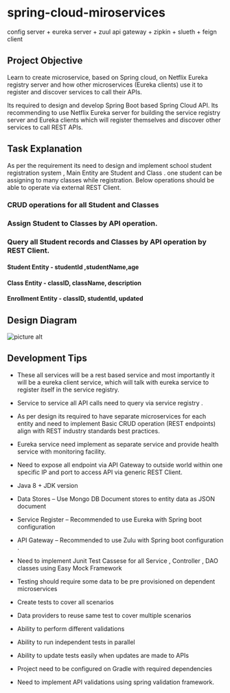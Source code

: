 # spring-cloud-miroservices
config server + eureka server + zuul api gateway + zipkin + slueth + feign client


## Project Objective 

 

Learn to create microservice, based on Spring cloud, on Netflix Eureka registry server and how other microservices (Eureka clients) use it to register and discover services to call their APIs. 

Its required to design and develop  Spring Boot based Spring Cloud API. Its recommending to  use Netflix Eureka server for building the service registry server and Eureka clients which will register themselves and discover other services to call REST APIs. 

## Task  Explanation 

 

As per the requirement its need to design and implement school student registration system , Main Entity are Student and Class . one student can be assigning to many classes while registration. Below operations should be able to operate via external REST Client.  

### CRUD operations for all Student and Classes 

### Assign Student to Classes by API operation. 

### Query all Student records and  Classes by API operation by REST Client. 

#### Student Entity  - studentId ,studentName,age 

#### Class Entity  - classID, className, description  

#### Enrollment Entity  - classID, studentId, updated 

 

 

## Design Diagram  

 
![picture alt](https://github.com/silwathge/spring-cloud-miroservices/blob/main/designdigram.PNG/200x150 "Design Diagram")
 

 

 

## Development Tips  

 

* These all  services will be a rest based service and most importantly it will be a eureka client service, which will talk with eureka service to register itself in the service registry. 

* Service to service all API calls need to query via service registry . 

* As per design its required to have separate microservices for each entity and need to implement Basic CRUD operation (REST endpoints)  align with  REST industry standards best practices. 

* Eureka service need  implement as separate service and provide health service with monitoring facility. 

* Need to expose all endpoint via API Gateway to outside world within one specific  IP and port to access API via  generic REST Client. 

* Java 8 + JDK version  

* Data Stores – Use Mongo DB Document stores to entity data as JSON document 

* Service Register  – Recommended to use  Eureka with Spring boot configuration  

* API Gateway – Recommended to use  Zulu  with Spring boot configuration . 

* Need to implement Junit Test Cassese for all Service , Controller , DAO classes  using Easy Mock Framework 

* Testing should require some data to be pre provisioned on dependent microservices 

* Create tests to cover all scenarios 

* Data providers to reuse same test to cover multiple scenarios 

* Ability to perform different validations 

* Ability to run independent tests in parallel 

* Ability to update tests easily when updates are made to APIs 

* Project need to be configured on Gradle with required dependencies 

* Need to implement API validations using spring validation framework. 
